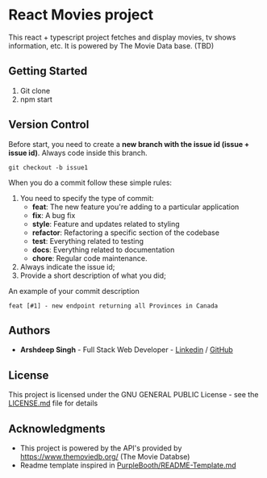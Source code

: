 # React Movies project

This react + typescript project fetches and display movies, tv shows information, etc. It is powered by The Movie Data base. (TBD)

## Getting Started

1. Git clone
2. npm start

## Version Control

Before start, you need to create a **new branch with the issue id (issue + issue id)**. Always code inside this branch.

```
git checkout -b issue1
```

When you do a commit follow these simple rules:

1. You need to specify the type of commit:
   - **feat**: The new feature you're adding to a particular application
   - **fix**: A bug fix
   - **style**: Feature and updates related to styling
   - **refactor**: Refactoring a specific section of the codebase
   - **test**: Everything related to testing
   - **docs**: Everything related to documentation
   - **chore**: Regular code maintenance.
2. Always indicate the issue id;
3. Provide a short description of what you did;

An example of your commit description

```
feat [#1] - new endpoint returning all Provinces in Canada
```

## Authors

- **Arshdeep Singh** - Full Stack Web Developer - [Linkedin](https://www.linkedin.com/in/arsh-uppal/) / [GitHub](https://github.com/Singh-Arshdeep)

## License

This project is licensed under the GNU GENERAL PUBLIC License - see the [LICENSE.md](LICENSE.md) file for details

## Acknowledgments

- This project is powered by the API's provided by https://www.themoviedb.org/ (The Movie Databse)
- Readme template inspired in [PurpleBooth/README-Template.md](https://gist.github.com/PurpleBooth/109311bb0361f32d87a2)
